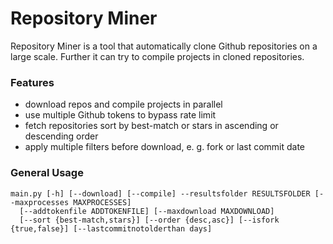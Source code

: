 # Repository Miner
Repository Miner is a tool that automatically clone Github repositories on a large scale. Further it can try to compile projects in cloned repositories.

### Features
- download repos and compile projects in parallel
- use multiple Github tokens to bypass rate limit
- fetch repositories sort by best-match or stars in ascending or descending order
- apply multiple filters before download, e. g. fork or last commit date

### General Usage
````
main.py [-h] [--download] [--compile] --resultsfolder RESULTSFOLDER [--maxprocesses MAXPROCESSES] 
  [--addtokenfile ADDTOKENFILE] [--maxdownload MAXDOWNLOAD]
  [--sort {best-match,stars}] [--order {desc,asc}] [--isfork {true,false}] [--lastcommitnotolderthan days]
````


